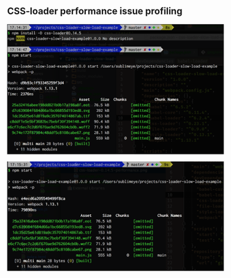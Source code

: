 ## CSS-loader performance issue profiling



![Faster Version 0.14.5](./css-loader-0.14.5-performance.png
"Version 0.14.5")

![Much slower 0.23](./css-loader-0.23-performance.png
"Version 0.23")
